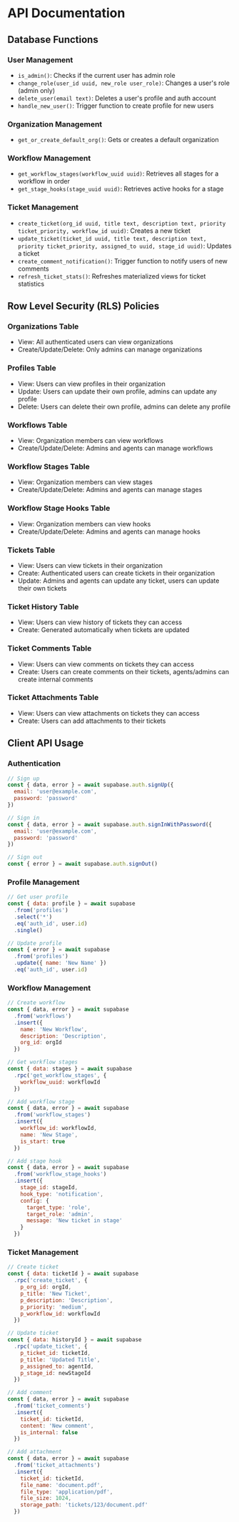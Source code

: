 # API Documentation

## Database Functions

### User Management
- `is_admin()`: Checks if the current user has admin role
- `change_role(user_id uuid, new_role user_role)`: Changes a user's role (admin only)
- `delete_user(email text)`: Deletes a user's profile and auth account
- `handle_new_user()`: Trigger function to create profile for new users

### Organization Management
- `get_or_create_default_org()`: Gets or creates a default organization

### Workflow Management
- `get_workflow_stages(workflow_uuid uuid)`: Retrieves all stages for a workflow in order
- `get_stage_hooks(stage_uuid uuid)`: Retrieves active hooks for a stage

### Ticket Management
- `create_ticket(org_id uuid, title text, description text, priority ticket_priority, workflow_id uuid)`: Creates a new ticket
- `update_ticket(ticket_id uuid, title text, description text, priority ticket_priority, assigned_to uuid, stage_id uuid)`: Updates a ticket
- `create_comment_notification()`: Trigger function to notify users of new comments
- `refresh_ticket_stats()`: Refreshes materialized views for ticket statistics

## Row Level Security (RLS) Policies

### Organizations Table
- View: All authenticated users can view organizations
- Create/Update/Delete: Only admins can manage organizations

### Profiles Table
- View: Users can view profiles in their organization
- Update: Users can update their own profile, admins can update any profile
- Delete: Users can delete their own profile, admins can delete any profile

### Workflows Table
- View: Organization members can view workflows
- Create/Update/Delete: Admins and agents can manage workflows

### Workflow Stages Table
- View: Organization members can view stages
- Create/Update/Delete: Admins and agents can manage stages

### Workflow Stage Hooks Table
- View: Organization members can view hooks
- Create/Update/Delete: Admins and agents can manage hooks

### Tickets Table
- View: Users can view tickets in their organization
- Create: Authenticated users can create tickets in their organization
- Update: Admins and agents can update any ticket, users can update their own tickets

### Ticket History Table
- View: Users can view history of tickets they can access
- Create: Generated automatically when tickets are updated

### Ticket Comments Table
- View: Users can view comments on tickets they can access
- Create: Users can create comments on their tickets, agents/admins can create internal comments

### Ticket Attachments Table
- View: Users can view attachments on tickets they can access
- Create: Users can add attachments to their tickets

## Client API Usage

### Authentication
```javascript
// Sign up
const { data, error } = await supabase.auth.signUp({
  email: 'user@example.com',
  password: 'password'
})

// Sign in
const { data, error } = await supabase.auth.signInWithPassword({
  email: 'user@example.com',
  password: 'password'
})

// Sign out
const { error } = await supabase.auth.signOut()
```

### Profile Management
```javascript
// Get user profile
const { data: profile } = await supabase
  .from('profiles')
  .select('*')
  .eq('auth_id', user.id)
  .single()

// Update profile
const { error } = await supabase
  .from('profiles')
  .update({ name: 'New Name' })
  .eq('auth_id', user.id)
```

### Workflow Management
```javascript
// Create workflow
const { data, error } = await supabase
  .from('workflows')
  .insert({
    name: 'New Workflow',
    description: 'Description',
    org_id: orgId
  })

// Get workflow stages
const { data: stages } = await supabase
  .rpc('get_workflow_stages', {
    workflow_uuid: workflowId
  })

// Add workflow stage
const { data, error } = await supabase
  .from('workflow_stages')
  .insert({
    workflow_id: workflowId,
    name: 'New Stage',
    is_start: true
  })

// Add stage hook
const { data, error } = await supabase
  .from('workflow_stage_hooks')
  .insert({
    stage_id: stageId,
    hook_type: 'notification',
    config: {
      target_type: 'role',
      target_role: 'admin',
      message: 'New ticket in stage'
    }
  })
```

### Ticket Management
```javascript
// Create ticket
const { data: ticketId } = await supabase
  .rpc('create_ticket', {
    p_org_id: orgId,
    p_title: 'New Ticket',
    p_description: 'Description',
    p_priority: 'medium',
    p_workflow_id: workflowId
  })

// Update ticket
const { data: historyId } = await supabase
  .rpc('update_ticket', {
    p_ticket_id: ticketId,
    p_title: 'Updated Title',
    p_assigned_to: agentId,
    p_stage_id: newStageId
  })

// Add comment
const { data, error } = await supabase
  .from('ticket_comments')
  .insert({
    ticket_id: ticketId,
    content: 'New comment',
    is_internal: false
  })

// Add attachment
const { data, error } = await supabase
  .from('ticket_attachments')
  .insert({
    ticket_id: ticketId,
    file_name: 'document.pdf',
    file_type: 'application/pdf',
    file_size: 1024,
    storage_path: 'tickets/123/document.pdf'
  })
``` 